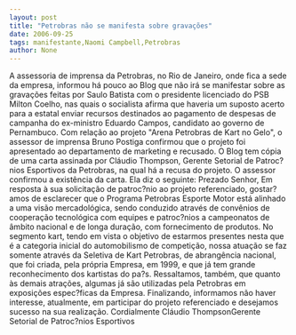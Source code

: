 ```yaml
---
layout: post
title: "Petrobras não se manifesta sobre gravações"
date: 2006-09-25
tags: manifestante,Naomi Campbell,Petrobras
author: None
---
```

A assessoria de imprensa da Petrobras, no Rio de Janeiro, onde fica a sede da empresa, informou há pouco ao Blog que não irá se manifestar sobre as gravações feitas por Saulo Batista com o presidente licenciado do PSB Milton Coelho, nas quais o socialista afirma que haveria um suposto acerto para a estatal enviar recursos destinados ao pagamento de despesas de campanha do ex-ministro Eduardo Campos, candidato ao governo de Pernambuco.
Com relação ao projeto \"Arena Petrobras de Kart no Gelo\", o assessor de imprensa Bruno Postiga confirmou que o projeto foi apresentado ao departamento de marketing e recusado.
O Blog tem cópia de uma carta assinada por Cláudio Thompson, Gerente Setorial de Patroc?nios Esportivos da Petrobras, na qual há a recusa do projeto. O assessor confirmou a existência da carta.
Ela diz o seguinte:
Prezado Senhor,
Em resposta à sua solicitação de patroc?nio ao projeto referenciado, gostar?amos de esclarecer que o Programa Petrobras Esporte Motor está alinhado a uma visão mercadológica, sendo conduzido através de convênios de cooperação tecnológica com equipes e patroc?nios a campeonatos de âmbito nacional e de longa duração, com fornecimento de produtos.
No segmento kart, tendo em vista o objetivo de estarmos presentes nesta que é a categoria inicial do automobilismo de competição, nossa atuação se faz somente através da Seletiva de Kart Petrobras, de abrangência nacional, que foi criada, pela própria Empresa, em 1999, e que já tem grande reconhecimento dos kartistas do pa?s.
Ressaltamos, também, que quanto às demais atrações, algumas já são utilizadas pela Petrobras em exposições espec?ficas da Empresa.
Finalizando, informamos não haver interesse, atualmente, em participar do projeto referenciado e desejamos sucesso na sua realização.
Cordialmente
Cláudio ThompsonGerente Setorial de Patroc?nios Esportivos 